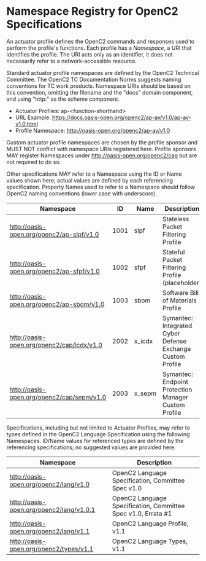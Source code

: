 # Namespace Registry for OpenC2 Specifications

An actuator profile defines the OpenC2 commands and responses used to perform the profile's functions.
Each profile has a *Namespace*, a URI that identifies the profile.  The URI acts only as an identifier,
it does not necessarily refer to a network-accessible resource.

Standard actuator profile namespaces are defined by the OpenC2 Technical Committee. The OpenC2 TC Documentation Norms
suggests naming conventions for TC work products. Namespace URIs should be based on this convention, omitting
the filename and the "docs" domain component, and using "http:" as the scheme component.
* Actuator Profiles: ap-\<function-shorthand\>
* URL Example: https://docs.oasis-open.org/openc2/ap-av/v1.0/ap-av-v1.0.html
* Profile Namespace: http://oasis-open.org/openc2/ap-av/v1.0

Custom actuator profile namespaces are chosen by the profile sponsor and MUST NOT conflict with namespace URIs registered here.
Profile sponsors MAY register Namespaces under http://oasis-open.org/openc2/cap but are not required to do so.

Other specifications MAY refer to a Namespace using the ID or Name values shown here; actual values are defined by
each referencing specification. Property Names used to refer to a Namespace should follow OpenC2 naming conventions
(lower case with underscore).

| Namespace                                       |  ID  |   Name   | Description |
| ----------------------------------------------- | ---- | -------- | ----------- |
| http://oasis-open.org/openc2/ap-slpf/v1.0       | 1001 | slpf     | Stateless Packet Filtering Profile |
| http://oasis-open.org/openc2/ap-sfpf/v1.0       | 1002 | sfpf     | Stateful Packet Filtering Profile (placeholder) |
| http://oasis-open.org/openc2/ap-sbom/v1.0       | 1003 | sbom     | Software Bill of Materials Profile |
| http://oasis-open.org/openc2/cap/icdx/v1.0      | 2002 | x_icdx   | Symantec: Integrated Cyber Defense Exchange Custom Profile |
| http://oasis-open.org/openc2/cap/sepm/v1.0      | 2003 | x_sepm   | Symantec: Endpoint Protection Manager Custom Profile |

Specifications, including but not limited to Actuator Profiles, may refer to types defined in the OpenC2 Language Specification using the following Namespaces.  ID/Name values for referenced types are defined by the referencing specifications; no suggested values are provided here.

| Namespace                                      | Description |
| ---------------------------------------------- | ----------- |
| http://oasis-open.org/openc2/lang/v1.0         | OpenC2 Language Specification, Committee Spec v1.0 |
| http://oasis-open.org/openc2/lang/v1.0.1       | OpenC2 Language Specification, Committee Spec v1.0, Errata #1 |
| http://oasis-open.org/openc2/lang/v1.1         | OpenC2 Language Profile, v1.1 |
| http://oasis-open.org/openc2/types/v1.1        | OpenC2 Language Types, v1.1 |

